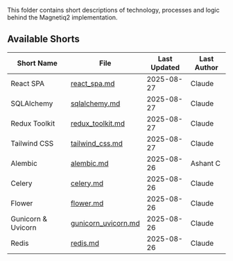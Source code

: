 This folder contains short descriptions of technology, processes and logic behind the Magnetiq2 implementation. 

## Available Shorts

| Short Name | File | Last Updated | Last Author |
|------------|------|--------------|-------------|
| React SPA | [react_spa.md](react_spa.md) | 2025-08-27 | Claude |
| SQLAlchemy | [sqlalchemy.md](sqlalchemy.md) | 2025-08-27 | Claude |
| Redux Toolkit | [redux_toolkit.md](redux_toolkit.md) | 2025-08-27 | Claude |
| Tailwind CSS | [tailwind_css.md](tailwind_css.md) | 2025-08-27 | Claude |
| Alembic | [alembic.md](alembic.md) | 2025-08-26 | Ashant C |
| Celery | [celery.md](celery.md) | 2025-08-26 | Claude |
| Flower | [flower.md](flower.md) | 2025-08-26 | Claude |
| Gunicorn & Uvicorn | [gunicorn_uvicorn.md](gunicorn_uvicorn.md) | 2025-08-26 | Claude |
| Redis | [redis.md](redis.md) | 2025-08-26 | Claude |
